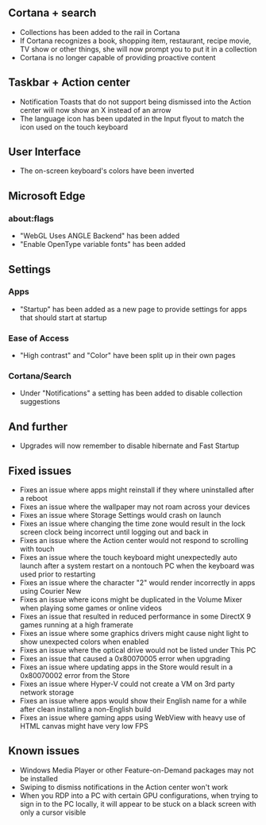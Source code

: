 ## Cortana + search
- Collections has been added to the rail in Cortana
- If Cortana recognizes a book, shopping item, restaurant, recipe movie, TV show or other things, she will now prompt you to put it in a collection
- Cortana is no longer capable of providing proactive content

## Taskbar + Action center
- Notification Toasts that do not support being dismissed into the Action center will now show an X instead of an arrow
- The language icon has been updated in the Input flyout to match the icon used on the touch keyboard

## User Interface
- The on-screen keyboard's colors have been inverted

## Microsoft Edge
### about:flags
- "WebGL Uses ANGLE Backend" has been added
- "Enable OpenType variable fonts" has been added

## Settings
### Apps
- "Startup" has been added as a new page to provide settings for apps that should start at startup

### Ease of Access
- "High contrast" and "Color" have been split up in their own pages

### Cortana/Search
- Under "Notifications" a setting has been added to disable collection suggestions

## And further
- Upgrades will now remember to disable hibernate and Fast Startup

## Fixed issues
- Fixes an issue where apps might reinstall if they where uninstalled after a reboot
- Fixes an issue where the wallpaper may not roam across your devices
- Fixes an issue where Storage Settings would crash on launch
- Fixes an issue where changing the time zone would result in the lock screen clock being incorrect until logging out and back in
- Fixes an issue where the Action center would not respond to scrolling with touch
- Fixes an issue where the touch keyboard might unexpectedly auto launch after a system restart on a nontouch PC when the keyboard was used prior to restarting
- Fixes an issue where the character "2" would render incorrectly in apps using Courier New
- Fixes an issue where icons might be duplicated in the Volume Mixer when playing some games or online videos
- Fixes an issue that resulted in reduced performance in some DirectX 9 games running at a high framerate
- Fixes an issue where some graphics drivers might cause night light to show unexpected colors when enabled
- Fixes an issue where the optical drive would not be listed under This PC
- Fixes an issue that caused a 0x80070005 error when upgrading
- Fixes an issue where updating apps in the Store would result in a 0x80070002 error from the Store
- Fixes an issue where Hyper-V could not create a VM on 3rd party network storage
- Fixes an issue where apps would show their English name for a while after clean installing a non-English build
- Fixes an issue where gaming apps using WebView with heavy use of HTML canvas might have very low FPS

## Known issues
- Windows Media Player or other Feature-on-Demand packages may not be installed
- Swiping to dismiss notifications in the Action center won't work
- When you RDP into a PC with certain GPU configurations, when trying to sign in to the PC locally, it will appear to be stuck on a black screen with only a cursor visible
